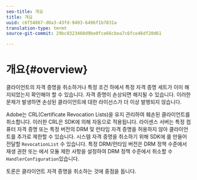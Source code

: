 ```yaml
---
seo-title: 개요
title: 개요
uuid: c6f54867-d0a3-43fd-9493-6496f1b7831a
translation-type: tm+mt
source-git-commit: 29bc8323460d9be0fce66cbea7c6fce46df20d61

---
```



# 개요{#overview}

클라이언트의 자격 증명을 취소하거나 특정 조건 하에서 특정 자격 증명 세트가 이미 해지되었는지 확인해야 할 수 있습니다. 자격 증명이 손상되면 해지될 수 있습니다. 이러한 문제가 발생하면 손상된 클라이언트에 대한 라이선스가 더 이상 발행되지 않습니다.

Adobe는 CRL(Certificate Revocation Lists)을 유지 관리하여 훼손된 클라이언트를 취소합니다. 이러한 CRL은 SDK에 의해 자동으로 적용됩니다. 라이센스 서버는 특정 컴퓨터 자격 증명 또는 특정 버전의 DRM 및 런타임 자격 증명을 허용하지 않아 클라이언트를 추가로 제한할 수 있습니다. 시스템 자격 증명을 취소하기 위해 SDK에 를 만들어 전달할 `RevocationList` 수 있습니다. 특정 DRM/런타임 버전은 DRM 정책 수준에서 재생 권한 또는 에서 모듈 제한 사항을 설정하여 DRM 정책 수준에서 취소할 수 `HandlerConfiguration`있습니다.

토론은 클라이언트 자격 증명을 취소하는 것에 중점을 둡니다.
